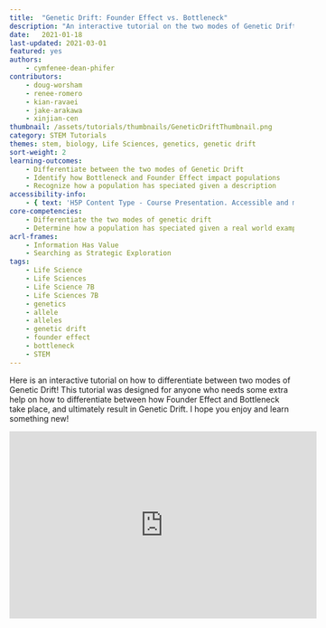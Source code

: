 ```yaml
---
title:  "Genetic Drift: Founder Effect vs. Bottleneck"
description: "An interactive tutorial on the two modes of Genetic Drift!"
date:   2021-01-18
last-updated: 2021-03-01
featured: yes
authors:
    - cymfenee-dean-phifer
contributors:
    - doug-worsham
    - renee-romero
    - kian-ravaei
    - jake-arakawa
    - xinjian-cen
thumbnail: /assets/tutorials/thumbnails/GeneticDriftThumbnail.png
category: STEM Tutorials
themes: stem, biology, Life Sciences, genetics, genetic drift
sort-weight: 2
learning-outcomes:
    - Differentiate between the two modes of Genetic Drift
    - Identify how Bottleneck and Founder Effect impact populations
    - Recognize how a population has speciated given a description
accessibility-info:
    - { text: 'H5P Content Type - Course Presentation. Accessible and maintained by H5P core development team', date: '2021-01-18', url: 'https://h5p.org/documentation/installation/content-type-accessibility' }
core-competencies:
    - Differentiate the two modes of genetic drift
    - Determine how a population has speciated given a real world example
acrl-frames:
    - Information Has Value
    - Searching as Strategic Exploration
tags:
    - Life Science
    - Life Sciences
    - Life Science 7B
    - Life Sciences 7B
    - genetics
    - allele
    - alleles
    - genetic drift
    - founder effect
    - bottleneck
    - STEM
---
```

Here is an interactive tutorial on how to differentiate between two modes of Genetic Drift! This tutorial was designed for anyone who needs some extra help on how to differentiate between how Founder Effect and Bottleneck take place, and ultimately result in Genetic Drift. I hope you enjoy and learn something new!

<iframe src="https://ccle.ucla.edu/mod/hvp/embed.php?id=3579010" width="544" height="331" frameborder="0" allowfullscreen="allowfullscreen"></iframe><script src="https://ccle.ucla.edu/mod/hvp/library/js/h5p-resizer.js" charset="UTF-8"></script>

